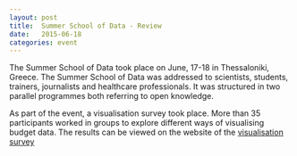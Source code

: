 ```yaml
---
layout: post
title:  Summer School of Data - Review 
date:   2015-06-18
categories: event
---
```


The Summer School of Data took place on June, 17-18 in Thessaloniki, Greece. The Summer School of Data was addressed to scientists, students, trainers, journalists and healthcare professionals. It was structured in two parallel programmes both referring to open knowledge.

As part of the event, a visualisation survey took place. More than 35 participants worked in groups to explore different ways of visualising budget data. The results can be viewed on the website of the [visualisation survey](http://vobs.okfn.gr/content/openbudgetseu-1st-visualization-survey)  



<!-- <p><center><img src="{{site.baseurl}}/assets/blog/2015-06/summer-school-of-data-okfgr.png" alt="Summer School of Data" width="550"></center></p> -->

